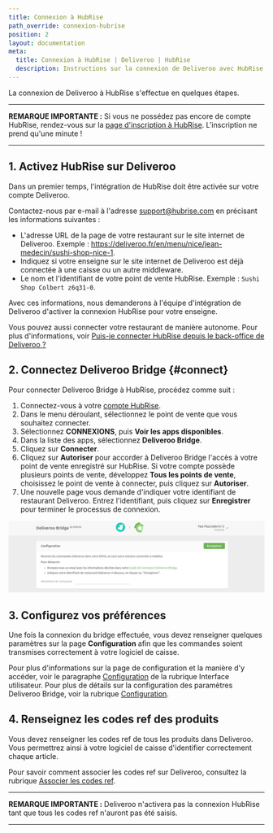 ```yaml
---
title: Connexion à HubRise
path_override: connexion-hubrise
position: 2
layout: documentation
meta:
  title: Connexion à HubRise | Deliveroo | HubRise
  description: Instructions sur la connexion de Deliveroo avec HubRise pour que votre logiciel de caisse fonctionne avec d'autres applications comme un tout cohérent. Connectez vos applications et synchronisez vos données.
---
```


La connexion de Deliveroo à HubRise s'effectue en quelques étapes.

---

**REMARQUE IMPORTANTE :** Si vous ne possédez pas encore de compte HubRise, rendez-vous sur la [page d'inscription à HubRise](https://manager.hubrise.com/signup). L'inscription ne prend qu'une minute !

---

## 1. Activez HubRise sur Deliveroo

Dans un premier temps, l'intégration de HubRise doit être activée sur votre compte Deliveroo.

Contactez-nous par e-mail à l'adresse support@hubrise.com en précisant les informations suivantes :

- L'adresse URL de la page de votre restaurant sur le site internet de Deliveroo. Exemple : https://deliveroo.fr/en/menu/nice/jean-medecin/sushi-shop-nice-1.
- Indiquez si votre enseigne sur le site internet de Deliveroo est déjà connectée à une caisse ou un autre middleware.
- Le nom et l'identifiant de votre point de vente HubRise. Exemple : `Sushi Shop Colbert z6q31-0`.

Avec ces informations, nous demanderons à l'équipe d'intégration de Deliveroo d'activer la connexion HubRise pour votre enseigne.

Vous pouvez aussi connecter votre restaurant de manière autonome. Pour plus d'informations, voir [Puis-je connecter HubRise depuis le back-office de Deliveroo ?](/apps/deliveroo/faqs/connect-from-deliveroo-back-office)

## 2. Connectez Deliveroo Bridge {#connect}

Pour connecter Deliveroo Bridge à HubRise, procédez comme suit :

1. Connectez-vous à votre [compte HubRise](https://manager.hubrise.com).
1. Dans le menu déroulant, sélectionnez le point de vente que vous souhaitez connecter.
1. Sélectionnez **CONNEXIONS**, puis **Voir les apps disponibles**.
1. Dans la liste des apps, sélectionnez **Deliveroo Bridge**.
1. Cliquez sur **Connecter**.
1. Cliquez sur **Autoriser** pour accorder à Deliveroo Bridge l'accès à votre point de vente enregistré sur HubRise. Si votre compte possède plusieurs points de vente, développez **Tous les points de vente**, choisissez le point de vente à connecter, puis cliquez sur **Autoriser**.
1. Une nouvelle page vous demande d'indiquer votre identifiant de restaurant Deliveroo. Entrez l'identifiant, puis cliquez sur **Enregistrer** pour terminer le processus de connexion.

![Identifiant de restaurant Deliveroo](./images/001-deliveroo-restaurant-id.png)

## 3. Configurez vos préférences

Une fois la connexion du bridge effectuée, vous devez renseigner quelques paramètres sur la page **Configuration** afin que les commandes soient transmises correctement à votre logiciel de caisse.

Pour plus d'informations sur la page de configuration et la manière d'y accéder, voir le paragraphe [Configuration](/apps/deliveroo/user-interface#configuration) de la rubrique Interface utilisateur. Pour plus de détails sur la configuration des paramètres Deliveroo Bridge, voir la rubrique [Configuration](/apps/deliveroo/configuration).

## 4. Renseignez les codes ref des produits

Vous devez renseigner les codes ref de tous les produits dans Deliveroo. Vous permettrez ainsi à votre logiciel de caisse d'identifier correctement chaque article.

Pour savoir comment associer les codes ref sur Deliveroo, consultez la rubrique [Associer les codes ref](/apps/deliveroo/map-ref-codes).

---

**REMARQUE IMPORTANTE :** Deliveroo n'activera pas la connexion HubRise tant que tous les codes ref n'auront pas été saisis.

---
